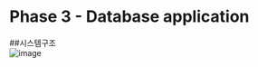 # Phase 3 - Database application
##시스템구조   
![image](https://user-images.githubusercontent.com/33113480/143774152-71be1755-3f2a-4164-a699-2545dd38bd2f.png)
